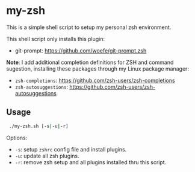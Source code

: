 # my-zsh
This is a simple shell script to setup my personal zsh environment.

This shell script only installs this plugin:

- git-prompt: https://github.com/woefe/git-prompt.zsh

**Note**: I add additional completion definitions for ZSH and command sugestion, installing these packages
through my Linux package manager:

- `zsh-completions`: https://github.com/zsh-users/zsh-completions
- `zsh-autosuggestions`: https://github.com/zsh-users/zsh-autosuggestions

## Usage

```bash
 ./my-zsh.sh [-s|-u|-r]
```

Options:

- `-s`: setup `zshrc` config file and install plugins.
- `-u`: update all zsh plugins.
- `-r`: remove zsh setup and all plugins installed thru this script.
